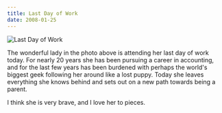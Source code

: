 ```yaml
---
title: Last Day of Work
date: 2008-01-25
---
```


![Last Day of Work](https://source.unsplash.com/X6cChncECA8/1600x900)

The wonderful lady in the photo above is attending her last day of work today. For nearly 20 years she has been pursuing a career in accounting, and for the last few years has been burdened with perhaps the world's biggest geek following her around like a lost puppy. Today she leaves everything she knows behind and sets out on a new path towards being a parent.

I think she is very brave, and I love her to pieces.
